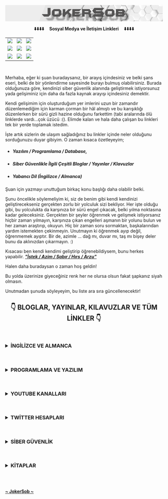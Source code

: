 <a href="https://github.com/JokerSob"><img align="center" alt="header" width="700" src="JokerSob.png"></a>

<!--          LİNKLERİN 1. SATIR ALANI          -->
<center><table class="center">
<tr><b>   ⬇️⬇️⬇️⬇️&nbsp;&nbsp;&nbsp;&nbsp;  Sosyal Medya  ve  İletişim Linkleri  &nbsp;&nbsp;&nbsp;&nbsp;⬇️⬇️⬇️⬇️   </b></tr>
<tr>
<td><a href="https://www.youtube.com/channel/UCyXFujTOqgRz9oqU8V-hXww"><img src="https://img.shields.io/badge/YouTube-%23FF0000.svg?style=for-the-badge&logo=YouTube&logoColor=white"></a>
<td><a href="https://www.instagram.com/ouzpinkman"><img src="https://img.shields.io/badge/Instagram-E4405F?style=for-the-badge&logo=instagram&logoColor=white"></a>
<td><a href="https://twitter.com/SyntaxError_69"><img src="https://img.shields.io/badge/Twitter-%231DA1F2.svg?style=for-the-badge&logo=Twitter&logoColor=white"></a>
</tr>
<!--          LİNKLERİN 2. SATIR ALANI          -->
<tr>
<td><a href="https://join.skype.com/invite/j2ho1vVuTHv7"><img src="https://img.shields.io/badge/Skype-%2300AFF0.svg?style=for-the-badge&logo=Skype&logoColor=white"></a>
<td><a href="https://discord.com/users/1045121857143177317"><img src="https://img.shields.io/badge/Discord-%235865F2.svg?style=for-the-badge&logo=discord&logoColor=white"></a>
<td><a href="https://www.tiktok.com/@cy83rp5ych0"><img src="https://img.shields.io/badge/TikTok-%23000000.svg?style=for-the-badge&logo=TikTok&logoColor=white"></a>
</tr>
<!--          LİNKLERİN 3. SATIR ALANI          -->
<tr>
<td><a href="https://www.linkedin.com/in/o%C4%9Fuz-%C3%A7elikutku351912/"><img src="https://img.shields.io/badge/linkedin-%230077B5.svg?style=for-the-badge&logo=linkedin&logoColor=white"></a>
<td><a href="https://github.com/OuzCelikutku"><img src="https://img.shields.io/badge/github-%23121011.svg?style=for-the-badge&logo=github&logoColor=white"></a>
<td><a href="mailto:o.celikutku@outlook.com"><img src="https://img.shields.io/badge/Hotmail-0078D4?style=for-the-badge&logo=microsoft-outlook&logoColor=white"></a>
</tr>
</table></center>
<br />

Merhaba, eğer ki şuan buradaysanız, bir arayış içindesiniz ve belki şans eseri, belki de bir yönlendirme sayesinde burayı bulmuş olabilirsiniz. Burada olduğunuza göre, kendinizi siber güvenlik alanında geliştirmek istiyorsunuz yada gelişiminiz için daha da fazla kaynak arayışı içindesiniz demektir.

Kendi gelişimim için oluşturduğum yer imlerini uzun bir zamandır düzenlemediğim için karman çorman bir hâl almıştı ve bu karışıklığı düzenlerken bir sürü gizli hazine olduğunu farkettim (tabi aralarında ölü linklerde vardı...çok üzücü :(). Elimde kalan ve hala daha çalışan bu linkleri tek bir yerde toplamak istedim.

İşte artık sizlerin de ulaşım sağladığınız bu linkler içinde neler olduğunu sorduğunuzu duyar gibiyim. O zaman kısaca özetleyeyim;
- ##### Yazılım / Programlama / Database,
- ##### Siber Güvenlikle İlgili Çeşitli Bloglar / Yayınlar / Klavuzlar
- ##### Yabancı Dil (İngilizce / Almanca)
Şuan için yazmayı unuttuğum birkaç konu başlığı daha olabilir belki.

Şunu öncelikle söylemeliyim ki, siz de benim gibi kendi kendinizi geliştirecekseniz gerçekten zorlu bir yolculuk sizi bekliyor. Her işte olduğu gibi, bu yolculukta da karşınıza bir sürü engel çıkacak, belki yılma noktasına kadar geleceksiniz. Gerçekten bir şeyler öğrenmek ve gelişmek istiyorsanız hiçbir zaman yılmayın, karşınıza çıkan engelleri aşmanın bir yolunu bulun ve her zaman araştırıp, okuyun. Hiç bir zaman soru sormaktan, başkalarından yardım istemekten çekinmeyin. Unutmayın ki öğrenmek ayıp değil, öğrenmemek ayıptır. Bir de, azimle ... dağ mı, duvar mı, taş mı bişey deler bunu da aklınızdan çıkarmayın. :)

Kısacası ben kendi kendimi geliştirip öğrenebildiysem, bunu herkes yapabilir. [<b>*"İstek / Azim / Sabır / Hırs / Arzu"*</b>](https://www.youtube.com/watch?v=nvVhYDxJtqg&ab_channel=G.O.R.A.)

Halen daha buradaysan o zaman hoş geldin! 

Bu yolda üzerinize giyeceğiniz renk her ne olursa olsun fakat şapkanız siyah olmasın.

Unutmadan şunuda söyleyeyim, bu liste ara sıra güncellenecektir!
<br />

<!--          LİNK ALANI          -->
## <center><b>   :point_down:   BLOGLAR, YAYINLAR, KILAVUZLAR VE TÜM LİNKLER   :point_down:   </b></center>
<br />

<!--          YABANCI DİL ALANI          -->
### <center align="left"><details><summary><b>İNGİLİZCE VE ALMANCA</b></summary><br /><details><summary><b>İNGİLİZCE</b></summary>[DiziyleÖğren](https://diziyleogren.com/) <br /> [EGrammar](https://www.e-grammar.org/download/list-of-irregular-verbs.pdf) <br /> [Langenscheidt](https://tr.langenscheidt.com/) <br /> [Dict](https://www.dict.cc/) <br /> [Pons](https://tr.pons.com/%C3%A7eviri) <br /> [Tureng](https://tureng.com/tr/turkce-ingilizce) <br /> [Gutenberg](https://gutenberg.org/) <br /> [LibriVox](https://librivox.org/) <br /> [FreeRice](https://freerice.com/categories/english-vocabulary) <br /> [FreeBooksy](https://www.freebooksy.com/) <br /> [EReaderiq](https://www.ereaderiq.com/freebies?ft=yes&v=all) <br /> [Busuu](https://www.busuu.com/tr) <br /> </details><details><summary><b>ALMANCA</b></summary>[Beluka](https://beluka.de/) <br /> [Langenscheidt](https://tr.langenscheidt.com/almanca-turkce/) <br /> [Goethe A1~C2 WorltListe](https://www.goethe.de/pro/relaunch/prf/tr/A1_SD1_Wortliste_02.pdf) <br /> [Goethe](https://www.goethe.de/ins/tr/tr/sta/ank/prf/gzsd1/inf.html) <br /> [Duden](https://www.duden.de/) <br /> [LibriVox](https://librivox.org/search/?q=deutsch&search_form=advanced) <br /> </details><details><summary><b>KURSLAR</b></summary>[Lingoda](https://www.lingoda.com/en/) <br /> [Cambly](https://www.cambly.com/english?lang=tr) <br /> [Edx English](https://www.edx.org/learn/english) <br /> [Edx German](https://www.edx.org/learn/german) <br /> </details></center>
<br />

<!--          PROGRAMLAMA&YAZILIM ALANI          -->
### <center align="left"><details><summary><b>PROGRAMLAMA VE YAZILIM</b></summary><br /><details><summary><b>PYTHON</b></summary>[Python](https://www.python.org/) <br /> [Python Documentation](https://docs.python.org/3.11/tutorial/index.html) <br /> [Tkinter Documentation](https://docs.python.org/3.11/library/tkinter.html) <br /> [PyQt5 Documentation](https://www.riverbankcomputing.com/static/Docs/PyQt5/) <br /> [PyQt6 Documentation](https://www.riverbankcomputing.com/static/Docs/PyQt6/) <br /> [Qt Documentation](https://doc.qt.io/) <br /> [Django Documentation](https://docs.djangoproject.com/en/4.1/) <br /> [Virtualenv](https://virtualenv.pypa.io/en/latest/user_guide.html) <br /> [Ckeditor Documentation](https://ckeditor.com/) <br /> [Django Crispy Forms](https://django-crispy-forms.readthedocs.io/en/latest/) <br /> [Django User Model](https://simpleisbetterthancomplex.com/tutorial/2016/07/22/how-to-extend-django-user-model.html#onetoone) <br /> [Django Email](https://docs.djangoproject.com/en/4.1/topics/email/) <br /> [Django Smtp Authentication](https://stackoverflow.com/questions/26697565/django-smtpauthenticationerror) <br /> [Asabeneh 30 Days Of Python](https://github.com/Asabeneh/30-Days-Of-Python) <br /> [Yazbel](https://python-istihza.yazbel.com/) <br /> [Codecademy](https://www.codecademy.com/learn/learn-python-3) <br /> [Mobilhanem](https://www.mobilhanem.com/python-egitimi/) <br /> [Python Tutor](https://pythontutor.com/) <br /> [Python Cheatsheet](https://www.pythoncheatsheet.org/) <br /> [Learn Python](https://www.learnpython.org/) <br /> [Real Python](https://realpython.com/python-testing/) <br /> [Edx Computer Science](https://www.edx.org/professional-certificate/introduction-to-python-programming) <br /> [Edx Python Basics for Data Science](https://www.edx.org/course/python-basics-for-data-science?index=product&queryID=12642d47e76e4b472dbb1e4d4f001f19&position=1) <br /> </details><details><summary><b>HTML - CSS - BOOTSTRAP</b></summary>[W3](https://www.w3.org/2010/Talks/1117-html5-plh/basic_html5_doc.html) <br /> [W3 Schools](https://www.w3schools.com/tags/tag_doctype.asp) <br /> [Developer Mozilla](https://developer.mozilla.org/en-US/docs/Web/HTML) <br /> [OWASP HTML Security Cheatsheets](https://cheatsheetseries.owasp.org/cheatsheets/HTML5_Security_Cheat_Sheet.html) <br /> [CSS-Tricks](https://css-tricks.com/) <br /> [Bootstap](https://getbootstrap.com/) <br /> </details><details><summary><b>C - C# - C++</b></summary>[C](https://devdocs.io/c/) <br /> [C Documentation](https://learn.microsoft.com/en-us/cpp/c-language/?view=msvc-170) <br /> [C# Documentation](https://learn.microsoft.com/en-us/dotnet/csharp/) <br /> [C#](https://learn.microsoft.com/en-us/dotnet/csharp/tour-of-csharp/) <br /> [C++ Documentation](https://learn.microsoft.com/en-us/cpp/cpp/?view=msvc-170) <br /> [Mortennobel C++ Cheatsheet](https://github.com/mortennobel/cpp-cheatsheet) <br /> </details><details><summary><b>JAVA - JAVASCRİPT - JQUERY</b></summary>[Java](https://dev.java/learn/) <br /> [Kodlama.io](https://www.kodlama.io/p/yazilim-gelistirici-yetistirme-kampi2) <br /> [JavaScript](https://www.javascript.com/learn/strings) <br /> [Asabeneh 30 Days Of JavaScript](https://github.com/Asabeneh/30-Days-Of-JavaScript) <br /> [JQeury](https://jquery.com/) <br /> </details><details><summary><b>GO</b></summary>[GO](https://go.dev/doc/effective_go) <br /> [GO Example](https://gobyexample.com/) <br /> </details><details><summary><b>PHP</b></summary>[PHP](https://www.php.net/) <br /> </details><details><summary><b>C50X</b></summary>[Kodluyoruz](https://kodluyoruz.org/cs50x/) <br /> [Harvard Course](https://cs50.harvard.edu/x/2022/) <br /> [Harvard Zoom Meeting](https://cs50.harvard.edu/x/2021/zoom/) <br /> [Edx Computer Science](https://www.edx.org/course/introduction-computer-science-harvardx-cs50x?index=product&queryID=de2e4ba53714d083bf68f2463b6cc33c&position=1) <br /> </details><details><summary><b>KILAVUZLAR</b></summary>[W3 Schools](https://www.w3schools.com/) <br /> [StackOverFlow](https://stackoverflow.com/) <br /> [Odin Project](https://www.theodinproject.com/) <br /> [Hyperpolyglot](https://hyperpolyglot.org/scripting) <br /> </details><details><summary><b>KURSLAR - KİTAPLAR - YAYINLAR</b></summary>[WebKenti](https://www.webkenti.net/2014/09/kopyala-yapstr-icerigi-engellemek.html) <br /> [Bilgeİş](https://bilgeis.net/tr) <br /> [Mobilhanem](https://www.mobilhanem.com/) <br /> [Kodlama.io](https://www.kodlama.io/) <br /> [GoalKicker](https://goalkicker.com/) <br /> [BookBoon](https://bookboon.com/en/it-programming-ebooks) <br /> [Free Code Camp](https://www.freecodecamp.org/) <br /> [Roadmap.sh](https://roadmap.sh/) <br /> [Codecademy](https://www.codecademy.com/catalog/all) <br /> [Learn X in Y Minutes](https://learnxinyminutes.com/) <br /> [Edx Computer Programming Courses](https://www.edx.org/learn/computer-programming) <br /> [Edx Data Analysis Courses](https://www.edx.org/learn/data-analysis) <br /> [Learn Code The Hardway](https://learncodethehardway.org/) <br /> [OReilly](https://www.oreilly.com/radar/) <br /> [Exploit Exercises](https://exploit-exercises.com/) <br /> [Bobby Tables](https://bobby-tables.com/) <br /></details><details><summary><b>GENEL</b></summary>[ReCaptcha](https://www.google.com/recaptcha/about/) <br /> [Captcha](http://captcha.net/) <br /> [CodePen](https://codepen.io/) <br /> [Pypl](https://pypl.github.io/PYPL.html) <br /> [Wappalyzer](https://www.wappalyzer.com/) <br /> </details></details></center>
<br/>

<!--          YOUTUBE KANALLARI ALANI          -->
### <center align="left"><details><summary><b>YOUTUBE KANALLARI</b></summary>[John Savill's Technical Training](https://www.youtube.com/@NTFAQGuy) <br /> [Cloud and Serverless Turkey](https://www.youtube.com/@CloudTurkey) <br /> [Cloud Solutions Architect](https://www.youtube.com/@CloudSolutionsArchitect) <br /> [Amazon Web Services](https://www.youtube.com/user/AmazonWebServices/Cloud) <br /> [SentiaCloud](https://www.youtube.com/@sentiacloud8663/videos) <br /> [JohnnyXmas](https://www.youtube.com/c/JohnnyXmas) <br /> [Adrian Crenshaw](https://www.youtube.com/@irongeek) <br /> [BSides DC](https://www.youtube.com/@BsidesdcOrg) <br /> [samy kamkar](https://www.youtube.com/@samykamkar) <br /> [Art of the Problem](https://www.youtube.com/@ArtOfTheProblem) <br /> [Derek Banas](https://www.youtube.com/@derekbanas) <br /> [Arin Yazilim](https://www.youtube.com/c/ArinYazilim) <br /> [TheBeefproject](https://www.youtube.com/@TheBeefproject/videos) <br /> [Brav0Hax](https://www.youtube.com/user/Brav0Hax) <br /> [Alternatif Eğitim](https://www.youtube.com/@AlternatifEgitim/videos) <br /> [Seron Swordson](https://www.youtube.com/channel/UC67zbIoIoQWPqaPRdHiIQXg/videos) <br /> [RIDWAN AG](https://www.youtube.com/@ridwanag1143) <br /> [Atil Samancioglu](https://www.youtube.com/channel/UCnmAu7FF7LeoyTozrMVtTxQ) <br /> [Cahit Yolacan](https://www.youtube.com/c/CahitYolacan) <br /> [Techno Digital](https://www.youtube.com/@technodigital1386) <br /> [Linode](https://www.youtube.com/@linode) <br /> [Hacking & Security](https://www.youtube.com/@Agonlusen666) <br /> [HdCoders](https://www.youtube.com/c/HdCoders) <br /> [Sysadmin102](https://www.youtube.com/c/sysadmin102) <br /> [David Bombal](https://www.youtube.com/c/DavidBombal) <br /> [The saptanil](https://www.youtube.com/c/Thesaptanil) <br /> [Joseph Delgadillo](https://www.youtube.com/@JosephDelgadillo) <br /> [HackerSploit](https://www.youtube.com/HackerSploit) <br /> [sentdex](https://www.youtube.com/@sentdex) <br /> [CodingEntrepreneurs](https://www.youtube.com/@CodingEntrepreneurs) <br /> [Max Goodridge](https://www.youtube.com/@MaxGoodridgeTech) <br /> [Corey Schafer](https://www.youtube.com/c/Coreyms) <br /> [Barış Aslan](https://www.youtube.com/c/Bar%C4%B1%C5%9FAslan) <br /> [Programming with Mosh](https://www.youtube.com/@programmingwithmosh) <br /> [Spinn TV](https://www.youtube.com/@SpinnTV) <br /> [Wanderson](https://www.youtube.com/c/WandersonIsMe) <br /> [Tech-Gram Academy](https://www.youtube.com/c/TechGramAcademy) <br /> [DJ Oamen](https://www.youtube.com/@DJOamen) <br /> [BilgisayarKavramlari](https://www.youtube.com/@Sadievrenseker_BK) <br /> [Yazılım Bilimi](https://www.youtube.com/@YazlmBilimiAnkara) <br /> [Yakın Kampüs](https://www.youtube.com/user/yakinkampus1) <br /> [BeGi BeGi Almanca](https://www.youtube.com/@BeGiBeGi) <br /> [FK LANGUAGE](https://www.youtube.com/@FKLANGUAGE) <br /> [codingwithdidem](https://www.youtube.com/c/codingwithdidem) <br /> [Network Direction](https://www.youtube.com/@NetworkDirection) <br /> [Computerphile](https://www.youtube.com/@Computerphile) <br /> [CrashCourse](https://www.youtube.com/@crashcourse) <br /> [Go Türkiye](https://www.youtube.com/@go_turkiye) <br /> [PiXimperfect](https://www.youtube.com/@PiXimperfect/playlists) <br /> [Bugcrowd](https://www.youtube.com/c/Bugcrowd) <br /> [Feross](https://www.youtube.com/@Ferossity/videos) <br /> [Türkiye Siber Güvenlik Kümelenmesi](https://www.youtube.com/@turkiyesiberguvenlikkumele6983) <br /> [Mehmet D. INCE](https://www.youtube.com/@mdisec) <br /> [The Cyber Mentor](https://www.youtube.com/@TCMSecurityAcademy) <br /> [CS50](https://www.youtube.com/cs50) <br /> [PowerCert Animated Videos ](https://www.youtube.com/c/PowerCertAnimatedVideos) <br /> [edureka!](https://www.youtube.com/@edurekaIN) <br /> [Sadık Turan](https://www.youtube.com/@sadik_turan) <br /> [freeCodeCamp.org](https://www.youtube.com/@freecodecamp) <br /> [RSA Conference](https://www.youtube.com/@RSAConference) <br /> [STÖK](https://www.youtube.com/@STOKfredrik) <br /> [LiveOverflow](https://www.youtube.com/@LiveOverflow) <br /> [Tux Designer](https://www.youtube.com/channel/UCPSWEL_RGs56IShe8FV0quQ/playlists) <br /> [Sıfırdan Bire Herşey](https://www.youtube.com/@emresabuncu) <br /> [Tülin Kayalar](https://www.youtube.com/c/T%C3%BClinKayalar/playlists) <br /> [TJ FREE](https://www.youtube.com/@TJFREE) <br /> [Geekoutdoors](https://www.youtube.com/c/GeekoutdoorsBrand/playlists) <br /> [Loi Liang Yang](https://www.youtube.com/@LoiLiangYang) <br /> [John Hammond](https://www.youtube.com/c/JohnHammond010) <br /> [TomNomNom](https://www.youtube.com/@TomNomNomDotCom) <br /> [Drew Ryan](https://www.youtube.com/@drewr) <br /> [Muhammet Akkuş](https://www.youtube.com/c/muhammetakkusweb) <br /> [Emrah Yüksel](https://www.youtube.com/@EmrahYukselSosyolojiTV) <br /> </details></center>
<br />

<!--          TWİTTER HESAPLARI ALANI          -->
### <center align="left"><details><summary><b>TWİTTER HESAPLARI</b></summary>[Hacker News Network](https://twitter.com/ThisIsHNN) <br /> [Mayuresh](https://twitter.com/pentestit) <br /> [Root-Me](https://twitter.com/rootme_org) <br /> [Natalie Silvanovich](https://twitter.com/natashenka) <br /> [System32Comics](https://twitter.com/System32Comics) <br /> [HackerBoxes](https://twitter.com/HackerBoxes) <br /> [samy kamkar](https://twitter.com/samykamkar) <br /> [Andy](https://twitter.com/ZephrFish) <br /> [Privacy Related News...mostly](https://twitter.com/privacyfocused) <br /> [Brad](https://twitter.com/malware_traffic) <br /> [Cybersecurity](https://twitter.com/cyber) <br /> [NCSC UK](https://twitter.com/NCSC) <br /> [F-Secure](https://twitter.com/FSecure) <br /> [Kaspersky](https://twitter.com/kaspersky) <br /> [US-CERT](https://twitter.com/USCERT_gov) <br /> [Malwarebytes](https://twitter.com/Malwarebytes) <br /> [Holly Graceful](https://twitter.com/HollyGraceful) <br /> [Bitdefender](https://twitter.com/Bitdefender) <br /> [Computing.co.uk](https://twitter.com/Computing_News) <br /> [Network World](https://twitter.com/NetworkWorld) <br /> [BleepingComputer](https://twitter.com/BleepinComputer) <br /> [FedScoop](https://twitter.com/fedscoop) <br /> [The Register](https://twitter.com/TheRegister) <br /> [Motherboard](https://twitter.com/motherboard) <br /> [Help Net Security](https://twitter.com/helpnetsecurity) <br /> [SC Media](https://twitter.com/SCMagazine) <br /> [DarkReading](https://twitter.com/DarkReading) <br /> [Paul Asadoorian @paulasadoorian@infosec.exchange](https://twitter.com/securityweekly) <br /> [SecurityWeek](https://twitter.com/SecurityWeek) <br /> [CIO.com](https://twitter.com/CIOonline) <br /> [CSOonline](https://twitter.com/CSOonline) <br /> [iTWire - Latest News](https://twitter.com/iTWire) <br /> [BetaNews.com](https://twitter.com/BetaNews) <br /> [Hackread.com](https://twitter.com/HackRead) <br /> [The Hacker News](https://twitter.com/TheHackersNews) <br /> [Threatpost](https://twitter.com/threatpost) <br /> [eWeek](https://twitter.com/eWEEKNews) <br /> [Pierluigi Paganini - Security Affairs](https://twitter.com/securityaffairs) <br /> [Tripwire](https://twitter.com/TripwireInc) <br /> [Infosecurity Magazine](https://twitter.com/InfosecurityMag) <br /> [Debra Baker, CISSP CCSP](https://twitter.com/deb_infosec) <br /> [SwiftOnSecurity](https://twitter.com/SwiftOnSecurity) <br /> [Eugene Kaspersky](https://twitter.com/e_kaspersky) <br /> [Peter Kruse | Cybercrime Research](https://twitter.com/peterkruse) <br /> [Catalin Cimpanu](https://twitter.com/campuscodi) <br /> [Neil Rubenking](https://twitter.com/neiljrubenking) <br /> [@mikko](https://twitter.com/mikko) <br /> [warex](https://twitter.com/warex) <br /> [Mohit Kumar](https://twitter.com/unix_root) <br /> [Sadi Evren SEKER](https://twitter.com/sadievrenseker) <br /> [Cem Say](https://twitter.com/say_cem) <br /> [Siber Güvenlik Haber](https://twitter.com/sguvenlikhaber) <br /> [STÖK](https://twitter.com/stokfredrik) <br /> [Heath Maverick Adams](https://twitter.com/thecybermentor) <br /> [Troy Hunt](https://twitter.com/troyhunt) <br /> [Samet SAHIN](https://twitter.com/sametsahinnet) <br /> [Özgür ÖZTÜRK](https://twitter.com/ozgurozturknet) <br /> [Schneier Blog](https://twitter.com/schneierblog) <br /> [SANS Institute](https://twitter.com/SANSInstitute) <br /> [Mehmet INCE](https://twitter.com/mdisec) <br /> [Joe Helle - Mayor of Hacktown](https://twitter.com/joehelle) <br /> [Jayson E. Street 💙 🤗💛 Hacker - Helper - Human](https://twitter.com/jaysonstreet) <br /> [Halil Öztürkci](https://twitter.com/halilozturkci) <br /> [Graham Cluley](https://twitter.com/gcluley) <br /> [Evren](https://twitter.com/evrnyalcin) <br /> [Kubilay Onur Gungor](https://twitter.com/corpuscallosum) <br /> [Bünyamin Demir](https://twitter.com/bunyamindemir) <br /> [briankrebs](https://twitter.com/briankrebs) <br /> [omer citak](https://twitter.com/om3rcitak) <br /> [Naked Security](https://twitter.com/NakedSecurity) <br /> [The Javvad Malik A.I.](https://twitter.com/J4vv4D) <br /> [Dave Kennedy](https://twitter.com/HackingDave) <br /> [HackerOne](https://twitter.com/Hacker0x01) <br /> [Cyber Security Hub](https://twitter.com/CSHubUSA) <br /> [bugcrowd](https://twitter.com/Bugcrowd) <br /> [Brian Ó hEoghanáin (Brian Honan) #BLM He/Him](https://twitter.com/BrianHonan) <br /> [@tib3rius@infosec.exchange @tib3rius@hachyderm.io](https://twitter.com/0xTib3rius) <br /> [TryHackMe](https://twitter.com/RealTryHackMe) <br /> [Black Hat](https://twitter.com/BlackHatEvents) <br /> [The Debian Project](https://twitter.com/debian) <br /> [Vuln Hub](https://twitter.com/VulnHub) <br /> [Ubuntu](https://twitter.com/ubuntu) <br /> [Exploit Database](https://twitter.com/ExploitDB) <br /> [Metasploit Project](https://twitter.com/metasploit) <br /> [DEF CON](https://twitter.com/defcon) <br /> [Offensive Security](https://twitter.com/offsectraining) <br /> [Burp Suite](https://twitter.com/Burp_Suite) <br /> [Hack The Box](https://twitter.com/hackthebox_eu) <br /> [g0t mi1k](https://twitter.com/g0tmi1k) <br /> [Kali Linux](https://twitter.com/kalilinux) <br /> </details></center>
<br />

<!--          SİBER GÜVENLİK ALANI          -->
### <center align="left"><details><summary><b>SİBER GÜVENLİK</b></summary><br /><details><summary><b>BLOGLAR - FORUMLAR</b></summary>[g0tmi1k](https://blog.g0tmi1k.com/) <br /> [oracle](https://blogs.oracle.com/) <br /> [netwrix](https://blog.netwrix.com/) <br /> [stealthbits](https://stealthbits.com/blog/) <br /> [DigiNinja](https://digi.ninja/blog.php) <br /> [carnal0wnage](https://blog.carnal0wnage.com/) <br /> [TheGreyCorner](http://thegreycorner.com/) <br /> [MaliciousLink](https://malicious.link/post/) <br /> [Bernardo Dag](https://bernardodamele.blogspot.com/) <br /> [In the Darkn3ss...](http://jhyx4life.blogspot.com/2007/02/practicas-para-un-hacker-wargames.html) <br /> [Secure Belief](http://amolnaik4.blogspot.com/) <br /> [insidetrust.com](http://insidetrust.blogspot.com/) <br /> [Packetstan](http://www.packetstan.com/) <br /> [Digital Security Research Group](http://dsecrg.blogspot.com/) <br /> [Journey Into Incident Response](http://journeyintoir.blogspot.com/) <br /> [grand stream dreams](http://grandstreamdreams.blogspot.com/) <br /> [System Programming](http://syprog.blogspot.com/) <br /> [waliedassar](http://waleedassar.blogspot.com/) <br /> [Myne-us](http://www.myne-us.com/) <br /> [ihazomgsecurityskillz](http://ihazomgsecurityskillz.blogspot.com/) <br /> [VOLATILE MINDS](http://volatile-minds.blogspot.com/) <br /> [0entropy](http://0entropy.blogspot.com/) <br /> [dream of a reverse engineer](http://dreamofareverseengineer.blogspot.com/) <br /> [Open Security Research](http://blog.opensecurityresearch.com/) <br /> [COSINE SECURITY](http://cosine-security.blogspot.com/) <br /> [Console Cowboys](http://console-cowboys.blogspot.com/) <br /> [ADayWithTape](http://adaywithtape.blogspot.com/) <br /> [Cybexin's Blog - Network Security Blog](http://cybexin.blogspot.com/) <br /> [Archangel Amael's Blog](http://archangelamael.blogspot.com/) <br /> [esploit](http://web.archive.org/web/20111008042631/http://esploit.blogspot.com/) <br /> [First steps into the world of application security](http://noobys-journey.blogspot.com/) <br /> [Reusable Security](https://reusablesec.blogspot.com/) <br /> [A Journey in Security](http://michael-coates.blogspot.com/) <br /> [SKID ROCK](http://skidspot.blogspot.com/) <br /> [Errata Security](https://blog.erratasec.com/) <br /> [lcamtuf's old blog](https://lcamtuf.blogspot.com/) <br /> [Beau's Cybersecurity Blog](https://beauwoods.blogspot.com/?m=1) <br /> [trsec](https://www.reddit.com/r/trsec/) <br /> [A forum for the security professionals and white hat hackers.](https://www.reddit.com/r/Hacking_Tutorials/) <br /> [Technical Information Security Content & Discussion](https://www.reddit.com/r/netsec/) <br /> [Computer Forensics](https://www.reddit.com/r/computerforensics/wiki/faq/#wiki_forensics.3A_where.2Fhow_do_i_begin.3F) <br /> [Hackers-Arise](https://www.hackers-arise.com/) <br /> [coresec](http://web.archive.org/web/20110606035741/http://www.coresec.org/) <br /> [gnucitizen](https://www.gnucitizen.org/) <br /> [Shell-Storm](http://repo.shell-storm.org/) <br /> [Archived MSDN and TechNet Blogs](https://learn.microsoft.com/en-us/archive/blogs/) <br /> [Neal Poole](https://nealpoole.com/blog/) <br /> [contagio](http://contagiodump.blogspot.com/) <br /> [Imperva Blog](https://www.imperva.com/blog/) <br /> [Dogbert's Blog](http://dogber1.blogspot.com/) <br /> [THEXPLOIT](https://thexploit.com/) <br /> [Qualys Security Blog](https://blog.qualys.com/) <br /> [WebSec](https://websec.ca/) <br /> [Jon Oberheide](https://jon.oberheide.org/blog/) <br /> [CCSSForum](https://www.ccssforum.org/) <br /> [Tuts 4 You](https://forum.tuts4you.com/) <br /> [Ubuntu Forums](https://ubuntuforums.org/showthread.php?t=510812) <br /> [Micah Hoffman's Personal Blog](https://webbreacher.com/) <br /> [StrikerSecurity](https://strikersecurity.com/blog/) <br /> [ZeroSec](https://blog.zsec.uk/) <br /> [SHELL IS ONLY THE BEGINNING](https://www.darkoperator.com/) <br /> </details><details><summary><b>YAYINLAR</b></summary>[Mehmet İnce](https://www.mehmetince.net/) <br />[TRAZER OFFICIAL WEB SITE](https://www.trazer.org/) <br />[Null Byte](https://null-byte.wonderhowto.com/) <br />[blackmoreops](https://www.blackmoreops.com/) <br />[zone-h](http://www.zone-h.org/?hz=1) <br />[FeedSpot](https://blog.feedspot.com/cyber_security_rss_feeds/) <br />[feeder](https://feeder.co/discover/security) <br />[packet storm](https://packetstormsecurity.com/) <br />[HACKFEST](https://hackfest.ca/en/) <br />[Corelan Cybersecurity Research](https://www.corelan.be/) <br /> [sbilly Awesome Security](https://github.com/sbilly/awesome-security) <br /> [reddelexc HackerOne Reports](https://github.com/reddelexc/hackerone-reports) <br /> [V33RU IoT Security 101](https://github.com/V33RU/IoTSecurity101) <br /> [bugcrowd Bugcrowd University](https://github.com/bugcrowd/bugcrowd_university) <br /> [EdOverflow Bugbounty Cheatsheet](https://github.com/EdOverflow/bugbounty-cheatsheet) <br /> [Muhammad Khizer Javed](https://whoami.securitybreached.org/guide/) <br /> [medium](https://medium.com/) <br /> [quora](https://www.quora.com/Hackers-How-can-I-get-started-with-hacking/answer/Jobert-Abma) <br /> [osintcurio](https://osintcurio.us/) <br /> [bellingcat](https://www.bellingcat.com/) <br /> [CryptOsint](https://us14.campaign-archive.com/home/?u=c435f53a5568f7951404c8a38&id=7f8ca9c380) <br /> [Sector035](https://sector035.nl/) <br /> [DigiTogy](https://digitogy.com/) <br /> [Forensic Focus](https://www.forensicfocus.com/) <br /> [theyknow's blog & ressources](https://prune2000.github.io/) <br /> [UnderSecurity](http://web.archive.org/web/20130805120611/https://foro.undersecurity.net/index.php) <br /> [hdesser](https://hdesser.wordpress.com/) <br /> [Reiners’ Weblog](https://websec.wordpress.com/) <br /> [brianhaddock](https://www.brianhaddock.com/) <br /> [0x50sec](http://web.archive.org/web/20100426143634/http://www.0x50sec.org/how-to-exploit-local-file-inclusion-vulnerability) <br /> [CompSec](http://web.archive.org/web/20130617084154/http://compsec.org/security/) <br /> [pentestmonkey](https://pentestmonkey.net/) <br /> [ush.it - a beautiful place](https://www.ush.it/) <br /> [eNYe Sec](https://www.enye-sec.org/) <br /> [Hackerdom](https://hackerdom.ru/) <br /> [The Hacker News](https://thehackernews.com/) <br /> [KrebsOnSecurity](https://krebsonsecurity.com/) <br /> [samy kamkar](http://samy.pl/androidmap/) <br /> [infosec](https://resources.infosecinstitute.com/) <br /> [Eli Bendersky's website](https://eli.thegreenplace.net/) <br /> [SkullSecurity](https://www.skullsecurity.org/) <br /> [j00ru//vx tech blog](https://j00ru.vexillium.org/) <br /> [Troy Hunt](https://www.troyhunt.com/) <br /> [DragonJar](https://www.dragonjar.org/) <br /> [Michael Schierl](https://schierlm.users.sourceforge.net/) <br /> [insinuator](https://insinuator.net/) <br /> [Just Another Hacker](http://archive.justanotherhacker.com/index.html) <br /> [Dankalia](http://www.dankalia.com/) <br /> [Pretentious Name](https://www.pretentiousname.com/) <br /> [netspi](https://www.netspi.com/blogs/) <br /> [The Spanner](http://www.thespanner.co.uk/) <br /> [Daniel Miessler](https://danielmiessler.com/) <br /> [tisiphone](https://tisiphone.net/) <br /> [Ean Meyer](https://www.eanmeyer.com/) <br /> [tripwire](https://www.tripwire.com/) <br /> [SC Media](https://www.scmagazine.com/) <br /> [isc2](https://www.isc2.org/) <br /> [concise-courses](https://www.concise-courses.com/) <br /> [SPACE ROGUE](https://www.spacerogue.net/wordpress/) <br /> [hack-ed](https://hack-ed.net/) <br /> [SecurityIntelligence](https://securityintelligence.com/) <br /> [quora](https://www.quora.com/What-got-you-started-in-the-cyber-security-business/answer/Chris-Romeo) <br /> [CSO](https://www.csoonline.com/) <br /> [akimbocore](https://akimbocore.com/) <br /> [AppleInsider](https://appleinsider.com/) <br /> [LinuxBSDos](https://linuxbsdos.com/) <br /> [Thoughts on Security](https://www.scriptjunkie.us/) <br /> [Skeleton Scribe](https://www.skeletonscribe.net/) <br /> [Sudhir @ Pentester](http://www.pentester.co.in/) <br /> [darknet](https://www.darknet.org.uk/) <br /> [IronGeek](http://www.irongeek.com/) <br /> [TOR Shell](http://shelltor.com/) <br /> [rephraseit](https://rephraseit.wordpress.com/) <br /> </details><details><summary><b>KILAVUZLAR</b></summary>[ROSETTA STONE](http://bhami.com/rosetta.html) <br /> [Vim Cheat Sheet](https://vim.rtorr.com/) <br /> [LeCoupa Awesome Cheatsheets](https://github.com/LeCoupa/awesome-cheatsheets/blob/master/languages/bash.sh) <br /> [Advanced Bash-Scripting Guide](https://tldp.org/LDP/abs/html/) <br /> [Shell Scripting Tutorial](https://www.shellscript.sh/) <br /> [Bourne Shell Reference](https://linuxreviews.org/Bourne_Shell_Reference) <br /> [PortSwigger](https://portswigger.net/web-security) <br /> [Nmap](https://nmap.org/) <br /> [Android App Reverse Engineering 101](https://www.ragingrock.com/AndroidAppRE/) <br /> [Aircrack-ng](http://www.aircrack-ng.org/doku.php?id=Main) <br /> [Metasploit Documentation](https://docs.metasploit.com/) <br /> </details><details><summary><b>GÜVENLİK</b></summary>[Cuckoo](https://cuckoo.cert.ee/) <br /> [Lissy93 Personal Security Checklist](https://github.com/Lissy93/personal-security-checklist) <br /> [Aditya Agrawal](https://manifestsecurity.com/) <br /> [mobisec](https://mobisec.reyammer.io/) <br /> [HACKSPLAINING](https://www.hacksplaining.com/) <br /> [OWASP](https://owasp.org/) <br /> [naked security](https://nakedsecurity.sophos.com/) <br /> [SANS](https://www.sans.org/emea/) <br /> [cisco](https://www.cisco.com/site/us/en/index.html) <br /> [SC Media](https://www.scmagazine.com/security-weekly) <br /> [insomnia](https://insomniasec.com/) <br /> [NirSoft](http://www.nirsoft.net/) <br /> [The Honeynet Project](https://www.honeynet.org/) <br /> [LENNY ZELTSER](https://zeltser.com/) <br /> [Welivesecurity](https://www.welivesecurity.com/) <br /> [panda](https://www.pandasecurity.com/en/mediacenter/) <br /> [rapid7](https://docs.rapid7.com/) <br /> [MorningStarSecurity](https://morningstarsecurity.com/) <br /> [optiv](https://www.optiv.com/) <br /> [vdalabs](https://www.vdalabs.com/) <br /> </details><details><summary><b>KURSLAR</b></summary>[BGASecurity](https://www.bgasecurity.com/egitimler/) <br /> [Bilgeİş](https://bilgeis.net/tr) <br /> [Geleceği Yazanlar](https://gelecegiyazanlar.turkcell.com.tr/) <br /> [brandefense](https://brandefense.io/) <br /> [Temel Linux Eğitimi](https://linux-dersleri.github.io/) <br /> [Edx](https://www.edx.org/search?tab=course) <br /> [Fortinet](https://www.fortinet.com/nse-training) <br /> [Microsoft Certifications](https://learn.microsoft.com/en-us/certifications/browse/) <br /> [Elastic](https://www.elastic.co/training/free) <br /> [IBM Security Learning Academy](https://www.securitylearningacademy.com/) <br /> [bookboon](https://bookboon.com/en/it-programming-ebooks) <br /> [HackerRank](https://www.hackerrank.com/) <br /> [CodeWars](https://www.codewars.com/) <br /> [TCM Security Academy](https://academy.tcm-sec.com/) <br /> [Kontra](https://application.security/) <br /> [Bugcrowd University](https://www.bugcrowd.com/hackers/bugcrowd-university/) <br /> [PortSwigger](https://portswigger.net/web-security) <br /> [ossu Open Source Society University](https://github.com/orgs/ossu/repositories) <br /> [coursera](https://www.coursera.org/) <br /> [The Joy of Cryptography](https://joyofcryptography.com/) <br /> [Crypto 101](https://www.crypto101.io/) <br /> [CyberSoc | Cyber Detective CTF](https://ctf.cybersoc.wales/) <br /> [CS6038/CS5138 Malware Analysis, UC](https://class.malware.re/) <br /> [SANS](https://www.sans.org/security-resources/) <br /> [nist](https://www.nist.gov/itl/applied-cybersecurity/nice/resources/online-learning-content) <br /> [GeeksforGeeks](https://www.geeksforgeeks.org/computer-network-tutorials/) <br /> [Skills](https://www.pluralsight.com/browse) <br /> [picussecurity](https://academy.picussecurity.com/) <br /> [hmaverickadams](https://github.com/hmaverickadams?tab=repositories) <br /> [CTF Field Guide](https://trailofbits.github.io/ctf/) <br /> [Orange Cyberdefense](https://sensepost.com/blog/6254.html) <br /> </details><details><summary><b>GENEL</b></summary>[Arka Kapı Dijital Kütüphane](https://read.arkakapimag.com/) <br /> [FurkanTsdmr ETIK HACKER](https://github.com/FurkanTsdmr/ETIK-HACKER/blob/main/K%C4%B0TAP.md) <br /> [Penetration Testing Execution Standard](http://www.pentest-standard.org/index.php/Main_Page) <br /> [securitytube](http://www.securitytube.net/listing?type=latest) <br /> [Offensive-Security WPA Rainbow Tables](http://web.archive.org/web/20090401203054/http://www.offensive-security.com/wpa-tables) <br /> [IronGeek](http://www.irongeek.com/i.php?page=videos/derbycon4/t207-attack-paths-breaking-into-infosec-from-it-or-other-totally-different-fields-eve-adams-and-johnny-xmas) <br /> [CVE Exploit Kit list](http://web.archive.org/web/20130918081406/http://exploitkit.ex.ohost.de/CVE%20Exploit%20Kit%20List.htm) <br /> </details></details></center>
<br />

<!--          KİTAPLAR ALANI          -->
### <center align="left"><details><summary><b>KİTAPLAR</b></summary><br /><details><summary><b>İNGİLİZCE</b></summary>[Abusing the Internet of Things](https://www.amazon.com/Abusing-Internet-Things-Blackouts-Freakouts/dp/1491902337) <br /> [Android Hacker's Handbook](https://www.amazon.com/Android-Hackers-Handbook-Joshua-Drake/dp/111860864X) <br /> [Android Internals A Confectioner's Cookbook](https://www.amazon.com/Android-Internals-Power-Users-View/dp/0991055527) <br /> [Applied Cyber Security and the Smart Grid](https://www.oreilly.com/library/view/applied-cyber-security/9781597499989/) <br /> [AWS Penetration Testing](https://www.amazon.com.tr/AWS-Penetration-Testing-Beginners-Metasploit/dp/1839216921) <br /> [Blue Team Field Manual](https://www.amazon.com/Blue-Team-Field-Manual-BTFM/dp/154101636X) <br /> [Countering Innovative Sandbox Evasion Techniques used by Malware](https://www.bgasecurity.com/makale/countering-innovative-sandbox-evasion-techniques-used-by-malware/) <br /> [Crypto101](https://www.crypto101.io/Crypto101.pdf) <br /> [Cybersecurity – Attack and Defense Strategies](https://www.amazon.com/Cybersecurity-Defense-Strategies-Infrastructure-security/dp/1788475291) <br /> [Gray Hat Hacking](https://www.amazon.com/Gray-Hat-Hacking-Ethical-Handbook/dp/1260108414) <br /> [Hacking The Xbox](https://www.amazon.com/Hacking-Xbox-Introduction-Reverse-Engineering/dp/1593270291) <br /> [Hands-On AWS Penetration Testing with Kali Linux](https://www.amazon.com/Hands-Penetration-Testing-Kali-Linux/dp/1789136725) <br /> [Hardware Hacking Have Fun while Voiding your Warranty](https://www.amazon.com/Hardware-Hacking-While-Voiding-Warranty/dp/1932266836) <br /> [Incognito Toolkit](https://www.amazon.com/Incognito-Toolkit-Communicating-Publishing-Researching/dp/0985049146) <br /> [Inside Radio](https://www.amazon.com.tr/Inside-Radio-Attack-Defense-Guide/dp/9811084467) <br /> [Iot Penetration Testing Cookbook](https://www.amazon.com/IoT-Penetration-Testing-Cookbook-vulnerabilities/dp/1787280578) <br /> [Kali Linux Revealed-2017](https://www.amazon.com/Kali-Linux-Revealed-Penetration-Distribution/dp/0997615605) <br /> [Kali Linux Revealed-2021](https://upload.wikimedia.org/wikipedia/commons/5/5d/Kali-Linux-Revealed-2021-edition.pdf) <br /> [Kevin Mitnick - The Art Of Deception](https://www.amazon.com/Art-Deception-Controlling-Element-Security/dp/076454280X) <br /> [Kevin Mitnick - The Art of Intrusion](https://www.amazon.com/Art-Intrusion-Exploits-Intruders-Deceivers-ebook/dp/B000S1M0DG) <br /> [Learning Linux Binary Analysis](https://www.amazon.com/Learning-Binary-Analysis-elfmaster-ONeill/dp/1782167102) <br /> [Linksys WRT54G Ultimate Hacking 1st Edition](https://www.amazon.com/Linksys-WRT54G-Ultimate-Hacking-Asadoorian/dp/1597491667) <br /> [Metasploit Penetration Testing Cookbook](https://www.amazon.com/Metasploit-Penetration-Testing-Cookbook-environments/dp/1788623177) <br /> [Metasploit Penetration Testing Cookbook](https://www.amazon.com/Metasploit-Penetration-Testing-Cookbook-Abhinav/dp/1849517428) <br /> [Metasploit-The-Penetration-Tester-s-Guide](https://www.amazon.com/Metasploit-Penetration-Testers-David-Kennedy/dp/159327288X) <br /> [nmap cheet sheet](https://www.stationx.net/nmap-cheat-sheet/) <br /> [Nmap Network Scanning](https://www.amazon.com.tr/Nmap-Network-Scanning-Discovery-Paperback/dp/0979958717) <br /> [OWASP Testing Guide](https://owasp.org/www-pdf-archive/OTGv4.pdf) <br /> [Pass the Cookie andPivot to the Cloud](https://c3lt.de/media/Pass_The_Cookie.pdf) <br /> [Penetration Testing - A hands-on introduction to Hacking](https://www.amazon.com/Penetration-Testing-Hands-Introduction-Hacking/dp/1593275641) <br /> [PortSwigger cheat sheet](https://portswigger.net/web-security/cross-site-scripting/cheat-sheet) <br /> [Practical Hardware Pentesting](https://www.amazon.com/Practical-Hardware-Pentesting-attacking-protecting/dp/1789619130) <br /> [Practical Hardware Pentesting -2nd Edition](https://www.amazon.com/Practical-Hardware-Pentesting-techniques-embedded/dp/1803249323) <br /> [Practical IoT Hacking](https://www.amazon.com/Practical-IoT-Hacking-Fotios-Chantzis-ebook/dp/B085BVVSN6) <br /> [Social Engineering 1st Edition](https://www.amazon.com/Social-Engineering-first-Text-Only/dp/B004P9LRDG) <br /> [Social Engineering_2nd Edition](https://www.amazon.com/Social-Engineering-Second-Science-Hacking/dp/B07NS53TKR) <br /> [The Art of Pcb Reverse Engineering](https://www.amazon.in/Art-Pcb-Reverse-Engineering-Unravelling/dp/1499323441) <br /> [The Car Hacker's Handbook](https://www.amazon.com/Car-Hackers-Handbook-Penetration-Tester/dp/1593277032) <br /> [The Firmware Handbook (Embedded Technology) 1st Edition](https://www.amazon.com/Firmware-Handbook-Embedded-Technology/dp/075067606X) <br /> [The Goal A Process of Ongoing Improvemen](https://www.amazon.com/Goal-Process-Ongoing-Improvement/dp/0884271951) <br /> [The Hardware Hacking Handbook](https://www.amazon.com/Hardware-Hacking-Handbook-Breaking-Embedded-ebook/dp/B077WZBFYL) <br /> [The Joy of Cryptography](https://joyofcryptography.com/pdf/book.pdf) <br /> [The Phoenix Project](https://www.amazon.com/Phoenix-Project-DevOps-Helping-Business/dp/0988262592) <br /> [The Unicorn Project](https://www.amazon.com/Unicorn-Project-Developers-Disruption-Thriving-ebook/dp/B07QT9QR41) <br /> [Web Hacking 101](https://www.goodreads.com/book/show/33596532-web-hacking-101) <br /> </details><details><summary><b>TÜRKÇE</b></summary>[10 Soruda CEH(Certified Ethical Hacker) Sertifikası](https://www.bgasecurity.com/makale/10-soruda-ceh-sertifikasyonu/) <br /> [Adli Bilişim Açısından DoS ve DDoS Saldırıları ve Korunma Yöntemleri](https://www.bgasecurity.com/makale/adli-bilisim-acisindan-dos-ve-ddos-saldirilari-ve-korunma-yontemleri/) <br /> [Adli Bilişim Açısından E-posta Sistemi](https://www.bgasecurity.com/makale/adli-bilisim-acisindan-e-posta-sistemi/) <br /> [Ağ Protokollerine Yönelik Adli Bilişim Analizi](https://www.bgasecurity.com/makale/ag-protokollerine-yonelik-adli-bilisim-analizi/) <br /> [Ağ Temelleri](#) <br /> [Android Zararlı Yazılım Analizi](https://www.bgasecurity.com/makale/android-zararli-yazilim-analizi/) <br /> [Android Zararlı Yazılım Analizi ve Güvenlik Yaklaşımları](https://www.bgasecurity.com/makale/android-zararli-yazilim-analizi-ve-guvenlik-yaklasimlari/) <br /> [Beyaz Şapkalı Hacker CEH Eğitimi Ağ Tabanli Saldırılar ve Paket Analizi](#) <br /> [Beyaz Şapkalı Hacker CEH Eğitimi Aktif Bilgi Toplama](https://www.slideshare.net/prismabilisim/aktif-bilgi-toplama) <br /> [Beyaz Şapkalı Hacker CEH Eğitimi Exploit Aşaması](https://www.slideshare.net/prismabilisim/exploit-aamas-118741819) <br /> [Beyaz Şapkalı Hacker CEH Eğitimi IPS-IDS-WAF Atlatma Teknikleri](#) <br /> [Beyaz Şapkalı Hacker CEH Eğitimi Kablosuz Ağ Güvenliği](#) <br /> [Beyaz Şapkalı Hacker CEH Eğitimi Parola Kırma Saldırıları](https://www.slideshare.net/prismabilisim/beyaz-apkal-hacker-ceh-eitimi-parola-krma-saldrlar) <br /> [Beyaz Şapkalı Hacker CEH Eğitimi Pasif Bilgi Toplama OSINT](https://www.slideshare.net/prismabilisim/pasif-bilgi-toplama-osint) <br /> [Beyaz Şapkalı Hacker CEH Eğitimi Siber Güvenlik Temelleri](https://www.slideshare.net/prismabilisim/siber-gvenlik-temelleri-118448724) <br /> [Beyaz Şapkalı Hacker CEH Eğitimi Sosyal Mühendislik Saldırıları](#) <br /> [Beyaz Şapkalı Hacker CEH Eğitimi Web Uygulama Güvenliği](#) <br /> [Beyaz Şapkalı Hacker CEH Eğitimi Zafiyet Keşfi](https://www.slideshare.net/prismabilisim/zafiyet-kefi-118839047) <br /> [Beyaz Şapkal Hacker Eğitimi](https://www.bgasecurity.com/makale/beyaz-sapkali-hacker-egitimi-yardimci-ders-notlari/) <br /> [BEYAZ ŞAPKALI HACKER EĞİTİMİ](https://www.bgasecurity.com/makale/beyaz-sapkali-hacker-egitim-notlari/) <br /> [Bilgi Güvenliğinde Sızma Testleri](https://www.bgasecurity.com/makale/bilgi-guvenliginde-sizma-testleri/) <br /> [Bilişim Sistemlerinde Adli Bilişim Analizi ve Bilgisayar Olayları İnceleme](https://www.bgasecurity.com/makale/bilisim-sistemlerinde-adli-bilisim-analizi-ve-bilgisayar-olaylari-inceleme/) <br /> [Bilişim Suçlarında IP Adres Analizi](https://www.bgasecurity.com/makale/bilisim-suclarinda-ip-adres-analizi/) <br /> [Bir Bilgi Güvenliği İhlal Şüphesi Olayı Analizi](https://www.bgasecurity.com/makale/bir-bilgi-guvenligi-ihlal-suphesi-olayi-analizi/) <br /> [Bulut Bilişim](https://www.amazon.com.tr/Bulut-Bili%C5%9Fim-Metin-Turan/dp/9750254503/ref=sr_1_1?keywords=bulut+bili%C5%9Fim&qid=1639946789&sprefix=bulut+bili%2Caps%2C72&sr=8-1) <br /> [BULUT BİLİŞİM EL KİTABI](https://yukselis.files.wordpress.com/2012/01/bulutbilic59fimelkitabc4b1.pdf) <br /> [Caldera İle Saldırı Simülasyonu](https://www.bgasecurity.com/makale/caldera-ile-saldiri-simulasyonu/) <br /> [Derinlemesine Paket İnceleme (Deep Packet Inspection)](https://www.bgasecurity.com/makale/derinlemesine-paket-inceleme-deep-packet-inspection/) <br /> [DoS DDoS Saldırıları ve Korunma Yöntemleri](https://www.bgasecurity.com/makale/dos-ddos-saldirilari-ve-korunma-yontemleri-kitabi/) <br /> [E-Mail Forensics](https://www.bgasecurity.com/makale/e-mail-forensics/) <br /> [E-posta Başlıklarından Bilgi Toplama](https://www.bgasecurity.com/makale/e-posta-basliklarindan-bilgi-toplama/) <br /> [Ethical Hacking Offensive ve Defensive](https://www.kitapyurdu.com/kitap/ethicalhackingoffensivevedefensive/451361.html&manufacturer_id=188125) <br /> [FTP ve Güvenlik Duvarları](https://www.bgasecurity.com/makale/ftp-ve-guvenlik-duvarlari/) <br /> [Güvenlik Testlerinde Bilgi Toplama](https://www.bgasecurity.com/makale/guvenlik-testlerinde-bilgi-toplama/) <br /> [Güvenli Veri Silme ve Dosya Kurtarma](https://www.bgasecurity.com/makale/guvenli-veri-silme-ve-dosya-kurtarma/) <br /> [Hack Kültürü ve Hacktivizm](https://ekitap.alternatifbilisim.org/pdf/hack-kulturu-ve-hacktivizm.pdf) <br /> [Hacklenmiş Linux Sistem Analizi](https://www.bgasecurity.com/makale/hacklenmis-linux-sistem-analizi/) <br /> [Hacklenmiş Web Sunucu Analizi](https://www.bgasecurity.com/makale/hacklenmis-web-sunucu-analizi/) <br /> [Herkes İçin Siber Güvenlik](https://berqnet.com/uploads/herkesicin_siberguvenlik.pdf) <br /> [Hping Kullanarak Ağ Keşif Çalışmaları](https://www.slideshare.net/bgasecurity/hping-kullanarak-a-keif-almalar) <br /> [HTTPS Ne Kadar Güvenlidir(sslstrip)](https://www.bgasecurity.com/makale/https-ne-kadar-guvenlidir-sslstrip/#:~:text=Me%C5%9Fhur%20bir%20s%C3%B6z%20vard%C4%B1r%3A%20%E2%80%9Cbiz,olu%C5%9Fturan%20katmanlardan%20en%20basiti%20kadard%C4%B1r.) <br /> [İnternet Üzerinde Anonimlik ve Tespit Yöntemleri](https://www.bgasecurity.com/makale/internet-uzerinde-anonimlik-ve-tespit-yontemleri/) <br /> [İstihbarat Teknikleri](https://www.scribd.com/doc/291405143/Gultekin-Avc%C4%B1-Istihbarat-Teknikleri-pdf) <br /> [İşletim Sistemlerinde Güvenlik Tartışması](https://www.bgasecurity.com/makale/isletim-sistemlerinde-guvenlik-tartismasi-2/) <br /> [Kablosuz Ağlarda Adli Analiz](https://www.bgasecurity.com/makale/kablosuz-aglarda-adli-analiz/) <br /> [Kablosuz Ağlar ve Güvenlik Riskleri](https://www.slideshare.net/bgasecurity/kablosuz-alar-ve-gvenlik-riskleri) <br /> [KaliLinuxGiriş](https://www.slideshare.net/mmetince/kali-ile-linuxe-giri-intelrad) <br /> [Kevin Mitnick - Aldatma Sanati](https://www.amazon.com.tr/ALDATMA-SANATI-Kolektif/dp/9757064912) <br /> [Kevin Mitnick - Sızma Sanati](https://www.amazon.com.tr/SIZMA-SANATI-Kolektif/dp/6055164205) <br /> [Man in-the-browser Saldırılarının Analizi](https://www.bgasecurity.com/makale/man-in-the-browser-saldirilarinin-analizi/) <br /> [Metasploit El Kitabı](https://www.bgasecurity.com/makale/metasploit-el-kitabi/) <br /> [Oracle Veritabanı Güvenlik Testi Çalışmaları](https://www.bgasecurity.com/makale/oracle-veritabani-guvenlik-testi-calismalari/) <br /> [Outlook E-Mail Forensics](https://www.bgasecurity.com/makale/outlook-e-mail-forensics/) <br /> [Packet-O-Matic: Network Forensic Aracı](https://www.slideshare.net/bgasecurity/packetomaticnetwork-forensic-arac) <br /> [Pentest Çalışmalarında Kablosuz Ağ Güvenlik Testleri](https://www.bgasecurity.com/makale/pentest-calismalarinda-kablosuz-ag-guvenlik-testleri/) <br /> [Ram Belleklerinin Adli Bilişim Analiz Teknikleri](https://www.bgasecurity.com/makale/ram-belleklerinin-adli-bilisim-analiz-teknikleri/) <br /> [Sandbox vs Evasion Nasıl Çalışır Nasıl Aşılır](https://www.slideshare.net/bgasecurity/sandbox-atlatma-teknikleri-ve-neriler) <br /> [Sızma Testlerinde Armitage Kullanımı](https://www.bgasecurity.com/makale/sizma-testlerinde-armitage-kullanimi/) <br /> [Sızma Testlerinde Parola Kırma Saldırıları](https://www.bgasecurity.com/makale/sizma-testlerinde-parola-kirma-saldirilari/) <br /> [Siber Tehdit Gözetleme ve SIEM Olarak Açık Kaynak Sistemlerin Kullanımı](https://www.bgasecurity.com/makale/siber-tehdit-gozetleme-ve-siem-olarak-acik-kaynak-sistemlerin-kullanimi/) <br /> [Siem Log Korelasyon Sunumu](https://www.bgasecurity.com/makale/siem-log-korelasyon-sunumu/) <br /> [Snort IPS Intrusion Prevention System Eğitimi](https://www.bgasecurity.com/makale/snort-ipsintrusion-prevention-system-egitimi/) <br /> [SSH Tünelleme ile İçerik Filtreleyicileri Atlatmak](https://www.bgasecurity.com/makale/ssh-tunelleme-ile-icerik-filtreleyicileri-atlatmak/) <br /> [Steganografi Nedir Nasıl Çalışır ve Araçları](https://www.bgasecurity.com/makale/steganografi-nedir-nasil-calisir-ve-araclari/#:~:text=Sonu%C3%A7%20olarak%2C%20steganografi%20%E2%80%9CGizli%20%2D,olarak%20bilinen%20iki%20yol%20mevcuttur.) <br /> [Websocket Protokolnün İncelenmesi](https://www.slideshare.net/bgasecurity/websocket-protokolnn-derinlemesine-incelenmesi-252744983) <br /> [Web Sunucularına Yönelik DDoS Saldırıları](https://www.slideshare.net/bgasecurity/web-ddos) <br /> [Web Uygulama Güvenliği #101](https://dl.packetstormsecurity.net/papers/web/webappsec-101.pdf) <br /> [Web Uygulama Güvenliği](https://afyonluoglu.org/PublicWebFiles/cyber/egitim/sgep/SGEP-UYG303.pdf) <br /> [Web Uygulama Güvenliğine Kartal Bakışı](https://www.bgasecurity.com/makale/web-uygulama-guvenligine-kartal-bakisi/) <br /> [Windows 7 Ortamında Zararlı Yazılım Analizi](https://www.bgasecurity.com/makale/windows-7-ortaminda-zararli-yazilim-analizi/) <br /> [Windows Sistemlerde Sysmon İle Log Analizi](https://www.bgasecurity.com/makale/windows-sistemlerde-sysmon-ile-log-analizi/) <br /> [Zararlı Yazılım Analizi Eğitimi Lab Kitabı](https://www.bgasecurity.com/makale/zararli-yazilim-analizi-egitimi-lab-kitabi/) <br /> [Zararlı Yazılım Analizi İçin Lab Ortamı Hazırlamak](https://www.bgasecurity.com/makale/zararli-yazilim-analizi-icin-lab-ortami-hazirlamak/) <br /> </details></center>
<br />
<br />

[<b> ~ JokerSob ~ </b>](https://github.com/JokerSob)
